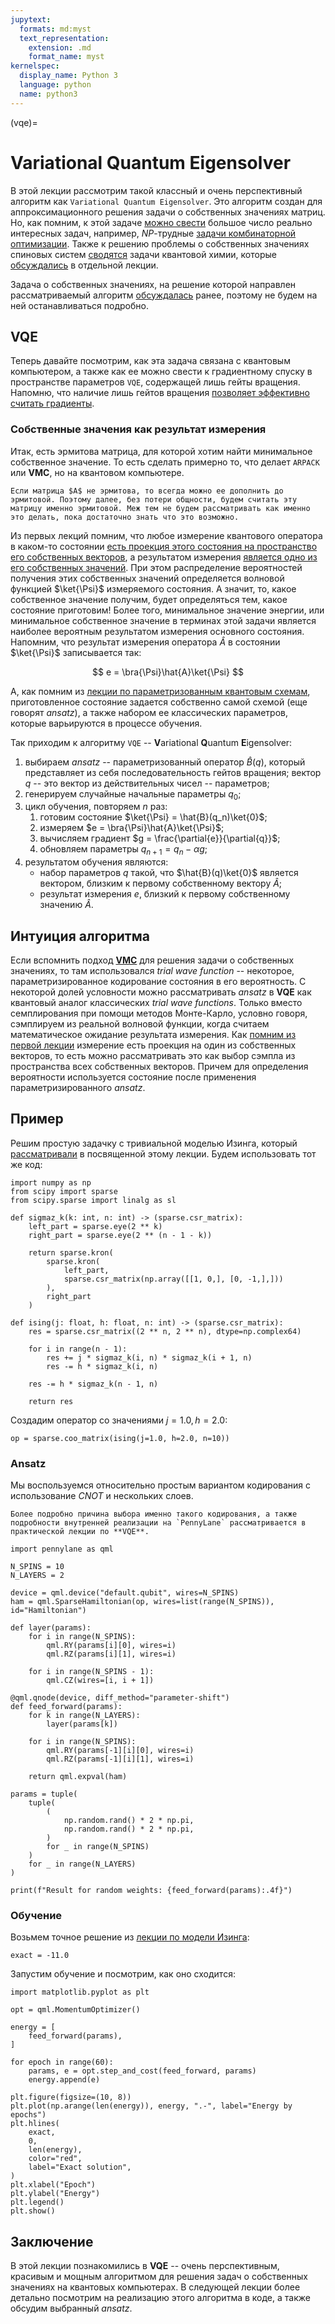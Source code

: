 ```yaml
---
jupytext:
  formats: md:myst
  text_representation:
    extension: .md
    format_name: myst
kernelspec:
  display_name: Python 3
  language: python
  name: python3
---
```


(vqe)=

# Variational Quantum Eigensolver

В этой лекции рассмотрим такой классный и очень перспективный алгоритм как `Variational Quantum Eigensolver`. Это алгоритм создан для аппроксимационного решения задачи о собственных значениях матриц. Но, как помним, к этой задаче [можно свести](np2ising) большое число реально интересных задач, например, _NP_-трудные [задачи комбинаторной оптимизации](copt). Также к решению проблемы о собственных значениях спиновых систем [сводятся](jordanwigner) задачи квантовой химии, которые [обсуждались](quantchembasic) в отдельной лекции.

Задача о собственных значениях, на решение которой направлен рассматриваемый алгоритм [обсуждалась](eigenvals) ранее, поэтому не будем на ней останавливаться подробно.

## VQE

Теперь давайте посмотрим, как эта задача связана с квантовым компьютером, а также как ее можно свести к градиентному спуску в пространстве параметров `VQE`, содержащей лишь гейты вращения. Напомню, что наличие лишь гейтов вращения [позволяет эффективно считать градиенты](gradients).

### Собственные значения как результат измерения

Итак, есть эрмитова матрица, для которой хотим найти минимальное собственное значение. То есть сделать примерно то, что делает `ARPACK` или **VMC**, но на квантовом компьютере.

```{note}
Если матрица $A$ не эрмитова, то всегда можно ее дополнить до эрмитовой. Поэтому далее, без потери общности, будем считать эту матрицу именно эрмитовой. Меж тем не будем рассматривать как именно это делать, пока достаточно знать что это возможно.
```

Из первых лекций помним, что любое измерение квантового оператора в каком-то состоянии [есть проекция этого состояния на пространство его собственных векторов](../qcblock/qubit.html#id31), а результатом измерения [является одно из его собственных значений](../qcblock/qubit.html#id25). При этом распределение вероятностей получения этих собственных значений определяется волновой функцией $\ket{\Psi}$ измеряемого состояния. А значит, то, какое собственное значение получим, будет определяться тем, какое состояние приготовим! Более того, минимальное значение энергии, или минимальное собственное значение в терминах этой задачи является наиболее вероятным результатом измерения основного состояния. Напомним, что результат измерения оператора $\hat{A}$ в состоянии $\ket{\Psi}$ записывается так:

$$
e = \bra{\Psi}\hat{A}\ket{\Psi}
$$

А, как помним из [лекции по параметризованным квантовым схемам](vqc), приготовленное состояние задается собственно самой схемой (еще говорят _ansatz_), а также набором ее классических параметров, которые варьируются в процессе обучения.

Так приходим к алгоритму `VQE` -- **V**ariational **Q**uantum **E**igensolver:

1. выбираем _ansatz_ -- параметризованный оператор $\hat{B}(q)$, который представляет из себя последовательность гейтов вращения; вектор $q$ -- это вектор из действительных чисел -- параметров;
2. генерируем случайные начальные параметры $q_0$;
3. цикл обучения, повторяем $n$ раз:
   1. готовим состояние $\ket{\Psi} = \hat{B}(q_n)\ket{0}$;
   2. измеряем $e = \bra{\Psi}\hat{A}\ket{\Psi}$;
   3. вычисляем градиент $g = \frac{\partial{e}}{\partial{q}}$;
   4. обновляем параметры $q_{n+1} = q_n - \alpha g$;
4. результатом обучения являются:
   - набор параметров $q$ такой, что $\hat{B}(q)\ket{0}$ является вектором, близким к первому собственному вектору $\hat{A}$;
   - результат измерения $e$, близкий к первому собственному значению $\hat{A}$.

## Интуиция алгоритма

Если вспомнить подход [**VMC**](../problems2qml/eigenvals.html#id11) для решения задачи о собственных значениях, то там использовался _trial wave function_ -- некоторое, параметризированное кодирование состояния в его вероятность. С некоторой долей условности можно рассматривать _ansatz_ в **VQE** как квантовый аналог классических _trial wave functions_. Только вместо семплирования при помощи методов Монте-Карло, условно говоря, сэмплируем из реальной волновой функции, когда считаем математическое ожидание результата измерения. Как [помним из первой лекции](../qcblock/qubit.html#id31) измерение есть проекция на один из собственных векторов, то есть можно рассматривать это как выбор сэмпла из пространства всех собственных векторов. Причем для определения вероятности используется состояние после применения параметризированного _ansatz_.

## Пример

Решим простую задачку с тривиальной моделью Изинга, который [рассматривали](problemsblock/ising.html#numpy) в посвященной этому лекции. Будем использовать тот же код:

```{code-cell} ipython3
import numpy as np
from scipy import sparse
from scipy.sparse import linalg as sl

def sigmaz_k(k: int, n: int) -> (sparse.csr_matrix):
    left_part = sparse.eye(2 ** k)
    right_part = sparse.eye(2 ** (n - 1 - k))

    return sparse.kron(
        sparse.kron(
            left_part,
            sparse.csr_matrix(np.array([[1, 0,], [0, -1,],]))
        ),
        right_part
    )

def ising(j: float, h: float, n: int) -> (sparse.csr_matrix):
    res = sparse.csr_matrix((2 ** n, 2 ** n), dtype=np.complex64)

    for i in range(n - 1):
        res += j * sigmaz_k(i, n) * sigmaz_k(i + 1, n)
        res -= h * sigmaz_k(i, n)

    res -= h * sigmaz_k(n - 1, n)

    return res
```

Создадим оператор со значениями $j=1.0, h=2.0$:

```{code-cell} ipython3
op = sparse.coo_matrix(ising(j=1.0, h=2.0, n=10))
```

### Ansatz

Мы воспользуемся относительно простым вариантом кодирования с использование $CNOT$ и нескольких слоев.

```{note}
Более подробно причина выбора именно такого кодирования, а также подробности внутренней реализации на `PennyLane` рассматривается в практической лекции по **VQE**.
```

```{code-cell} ipython3
import pennylane as qml

N_SPINS = 10
N_LAYERS = 2

device = qml.device("default.qubit", wires=N_SPINS)
ham = qml.SparseHamiltonian(op, wires=list(range(N_SPINS)), id="Hamiltonian")

def layer(params):
    for i in range(N_SPINS):
        qml.RY(params[i][0], wires=i)
        qml.RZ(params[i][1], wires=i)

    for i in range(N_SPINS - 1):
        qml.CZ(wires=[i, i + 1])

@qml.qnode(device, diff_method="parameter-shift")
def feed_forward(params):
    for k in range(N_LAYERS):
        layer(params[k])

    for i in range(N_SPINS):
        qml.RY(params[-1][i][0], wires=i)
        qml.RZ(params[-1][i][1], wires=i)

    return qml.expval(ham)

params = tuple(
    tuple(
        (
            np.random.rand() * 2 * np.pi,
            np.random.rand() * 2 * np.pi,
        )
        for _ in range(N_SPINS)
    )
    for _ in range(N_LAYERS)
)

print(f"Result for random weights: {feed_forward(params):.4f}")
```

### Обучение

Возьмем точное решение из [лекции по модели Изинга](problemsblock/ising.html#numpy):

```{code-cell} ipython3
exact = -11.0
```

Запустим обучение и посмотрим, как оно сходится:

```{code-cell} ipython3
import matplotlib.pyplot as plt

opt = qml.MomentumOptimizer()

energy = [
    feed_forward(params),
]

for epoch in range(60):
    params, e = opt.step_and_cost(feed_forward, params)
    energy.append(e)

plt.figure(figsize=(10, 8))
plt.plot(np.arange(len(energy)), energy, ".-", label="Energy by epochs")
plt.hlines(
    exact,
    0,
    len(energy),
    color="red",
    label="Exact solution",
)
plt.xlabel("Epoch")
plt.ylabel("Energy")
plt.legend()
plt.show()
```


## Заключение

В этой лекции познакомились в **VQE** -- очень перспективным, красивым и мощным алгоритмом для решения задач о собственных значениях на квантовых компьютерах. В следующей лекции более детально посмотрим на реализацию этого алгоритма в коде, а также обсудим выбранный _ansatz_.
